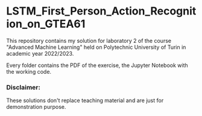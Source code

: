 # LSTM_First_Person_Action_Recognition_on_GTEA61
This repository contains my solution for laboratory 2 of the course "Advanced Machine Learning" held on Polytechnic University of Turin in academic year 2022/2023.

Every folder contains the PDF of the exercise, the Jupyter Notebook with the working code.

### Disclaimer:
These solutions don't replace teaching material and are just for demonstration purpose.

